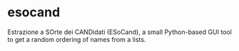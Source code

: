 esocand
=======

Estrazione a SOrte dei CANDidati (ESoCand), a small Python-based GUI tool to get a random ordering of names from a lists.
